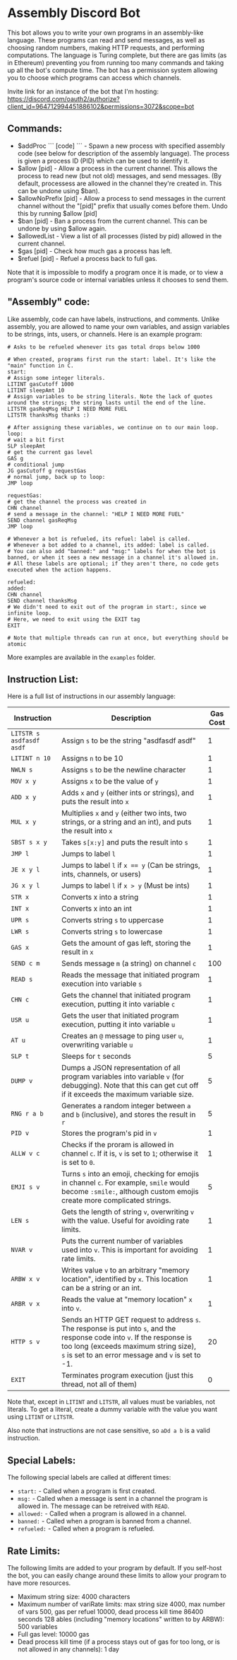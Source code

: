 # Assembly Discord Bot

This bot allows you to write your own programs in an assembly-like language.
These programs can read and send messages, as well as choosing random numbers, making HTTP requests, and performing computations.
The language is Turing complete, but there are gas limits (as in Ethereum) preventing you from running too many commands and taking up all the bot's compute time.
The bot has a permission system allowing you to choose which programs can access which channels.

Invite link for an instance of the bot that I'm hosting: https://discord.com/oauth2/authorize?client_id=964712994451886102&permissions=3072&scope=bot

## Commands:

- $addProc \`\`\` \[code\] \`\`\` - Spawn a new process with specified assembly code (see below for description of the assembly language). The process is given a process ID (PID) which can be used to identify it.
- $allow \[pid\] - Allow a process in the current channel. This allows the process to read new (but not old) messages, and send messages. (By default, processess are allowed in the channel they're created in. This can be undone using $ban).
- $allowNoPrefix \[pid\] - Allow a process to send messages in the current channel without the "\[pid\]" prefix that usually comes before them. Undo this by running $allow \[pid\]
- $ban \[pid\] - Ban a process from the current channel. This can be undone by using $allow again.
- $allowedList - View a list of all processes (listed by pid) allowed in the current channel.
- $gas \[pid\] - Check how much gas a process has left.
- $refuel \[pid\] - Refuel a process back to full gas.

Note that it is impossible to modify a program once it is made, or to view a program's source code or internal variables unless it chooses to send them.

## "Assembly" code:

Like assembly, code can have labels, instructions, and comments.
Unlike assembly, you are allowed to name your own variables, and assign variables to be strings, ints, users, or channels.
Here is an example program:

```
# Asks to be refueled whenever its gas total drops below 1000

# When created, programs first run the start: label. It's like the "main" function in C.
start:
# Assign some integer literals.
LITINT gasCutoff 1000
LITINT sleepAmt 10
# Assign variables to be string literals. Note the lack of quotes around the strings; the string lasts until the end of the line.
LITSTR gasReqMsg HELP I NEED MORE FUEL
LITSTR thanksMsg thanks :)

# After assigning these variables, we continue on to our main loop.
loop:
# wait a bit first
SLP sleepAmt
# get the current gas level
GAS g
# conditional jump
JG gasCutoff g requestGas
# normal jump, back up to loop:
JMP loop

requestGas:
# get the channel the process was created in
CHN channel
# send a message in the channel: "HELP I NEED MORE FUEL"
SEND channel gasReqMsg
JMP loop

# Whenever a bot is refueled, its refuel: label is called.
# Whenever a bot added to a channel, its added: label is called.
# You can also add "banned:" and "msg:" labels for when the bot is banned, or when it sees a new message in a channel it's allowed in.
# All these labels are optional; if they aren't there, no code gets executed when the action happens.

refueled:
added:
CHN channel
SEND channel thanksMsg
# We didn't need to exit out of the program in start:, since we infinite loop.
# Here, we need to exit using the EXIT tag
EXIT

# Note that multiple threads can run at once, but everything should be atomic
```

More examples are available in the `examples` folder.

## Instruction List:

Here is a full list of instructions in our assembly language:

| Instruction | Description | Gas Cost |
| --- | --- | --- |
| `LITSTR s asdfasdf asdf` | Assign `s` to be the string "asdfasdf asdf" | 1   |
| `LITINT n 10` | Assigns `n` to be 10 | 1   |
| `NWLN s` | Assigns `s` to be the newline character | 1   |
| `MOV x y` | Assigns `x` to be the value of `y` | 1   |
| `ADD x y` | Adds `x` and `y` (either ints or strings), and puts the result into `x` | 1   |
| `MUL x y` | Multiplies `x` and `y` (either two ints, two strings, or a string and an int), and puts the result into `x` | 1   |
| `SBST s x y` | Takes `s[x:y]` and puts the result into `s` | 1   |
| `JMP l` | Jumps to label `l` | 1   |
| `JE x y l` | Jumps to label `l` if `x == y` (Can be strings, ints, channels, or users) | 1   |
| `JG x y l ` | Jumps to label `l` if `x > y` (Must be ints) | 1   |
| `STR x` | Converts x into a string | 1   |
| `INT x` | Converts x into an int | 1   |
| `UPR s` | Converts string `s` to uppercase | 1   |
| `LWR s` | Converts string `s` to lowercase | 1   |
| `GAS x` | Gets the amount of gas left, storing the result in `x` | 1   |
| `SEND c m` | Sends message `m` (a string) on channel `c` | 100 |
| `READ s` | Reads the message that initiated program execution into variable `s` | 1   |
| `CHN c` | Gets the channel that initiated program execution, putting it into variable `c` | 1   |
| `USR u` | Gets the user that initiated program execution, putting it into variable `u` | 1   |
| `AT u` | Creates an `@` message to ping user `u`, overwriting variable `u` | 1   |
| `SLP t` | Sleeps for `t` seconds | 5   |
| `DUMP v` | Dumps a JSON representation of all program variables into variable `v` (for debugging). Note that this can get cut off if it exceeds the maximum variable size. | 5   |
| `RNG r a b` | Generates a random integer between `a` and `b` (inclusive), and stores the result in `r` | 5   |
| `PID v` | Stores the program's pid in `v` | 1   |
| `ALLW v c` | Checks if the proram is allowed in channel `c`. If it is, `v` is set to `1`; otherwise it is set to `0`. | 1   |
| `EMJI s v` | Turns `s` into an emoji, checking for emojis in channel `c`. For example, `smile` would become `:smile:`, although custom emojis create more complicated strings. | 5   |
| `LEN s` | Gets the length of string `v`, overwriting `v` with the value. Useful for avoiding rate limits. | 1   |
| `NVAR v` | Puts the current number of variables used into `v`. This is important for avoiding rate limits. | 1   |
| `ARBW x v` | Writes value `v` to an arbitrary "memory location", identified by `x`. This location can be a string or an int. | 1   |
| `ARBR v x` | Reads the value at "memory location" `x` into `v`. | 1   |
| `HTTP s v` | Sends an HTTP GET request to address `s`. The response is put into `s`, and the response code into `v`. If the response is too long (exceeds maximum string size), `s` is set to an error message and `v` is set to -1. | 20  |
| `EXIT` | Terminates program execution (just this thread, not all of them) | 0   |

Note that, except in `LITINT` and `LITSTR`, all values must be variables, not literals.
To get a literal, create a dummy variable with the value you want using `LITINT` or `LITSTR`.

Also note that instructions are not case sensitive, so `aDd a b` is a valid instruction.

## Special Labels:

The following special labels are called at different times:
- `start:` - Called when a program is first created.
- `msg:` - Called when a message is sent in a channel the program is allowed in. The message can be retreived with `READ`.
- `allowed:` - Called when a program is allowed in a channel.
- `banned:` - Called when a program is banned from a channel.
- `refueled:` - Called when a program is refueled.

## Rate Limits:

The following limits are added to your program by default. If you self-host the bot, you can easily change around these limits to allow your program to have more resources.

- Maximum string size: 4000 characters
- Maximum number of variRate limits: max string size 4000, max number of vars 500, gas per refuel 10000, dead process kill time 86400 seconds
128
ables (including "memory locations" written to by ARBW): 500 variables
- Full gas level: 10000 gas
- Dead process kill time (if a process stays out of gas for too long, or is not allowed in any channels): 1 day
